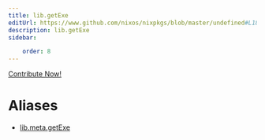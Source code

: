 ```yaml
---
title: lib.getExe
editUrl: https://www.github.com/nixos/nixpkgs/blob/master/undefined#L182C12
description: lib.getExe
sidebar:

    order: 8
---
```


<a href="https://www.github.com/nixos/nixpkgs/blob/master/undefined#L182C12">Contribute Now!</a>


# Aliases

- [lib.meta.getExe](/nix-doc-comments/reference/lib/meta/lib-meta-getexe)


